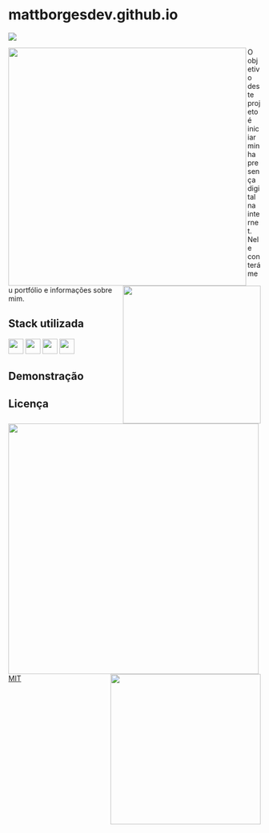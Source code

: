 # mattborgesdev.github.io

<a href="linkedin.com/in/mattborgesdev/" target="_blank"><img src="https://img.shields.io/badge/LinkedIn-0077B5?style=for-the-badge&logo=linkedin&logoColor=white" target="_blank"></a>

<img src="https://github.com/mattborgesdev/mattborgesdev.github.io/blob/master/img/website-in-desktop.png" width="475px" align="left"/>
<img src="https://github.com/mattborgesdev/mattborgesdev.github.io/blob/master/img/website-in-smartphone.png" width="275px" align="right"/>


O objetivo deste projeto é iniciar minha presença digital na internet. Nele conterá meu portfólio e informações sobre mim.


## Stack utilizada

<div style="display: inline-block">
    <img src="https://cdn.jsdelivr.net/gh/devicons/devicon/icons/html5/html5-original.svg" width="30px"/>
    <img src="https://cdn.jsdelivr.net/gh/devicons/devicon/icons/css3/css3-original.svg" width="30px"/>
    <img src="https://cdn.jsdelivr.net/gh/devicons/devicon/icons/javascript/javascript-original.svg" width="30px"/>
    <img src="https://cdn.jsdelivr.net/gh/devicons/devicon/icons/figma/figma-original.svg" width="30px"/>
</div>

## Demonstração

<img src="https://github.com/mattborgesdev/mattborgesdev.github.io/blob/master/img/website-full-desktop.png" width="500px" align="left">

<img src="https://github.com/mattborgesdev/mattborgesdev.github.io/blob/master/img/website-full-smartphone.png" width="300px" align="right">

## Licença

[MIT](https://choosealicense.com/licenses/mit/)